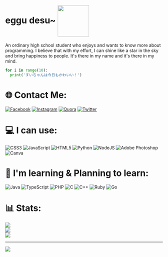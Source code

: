 <h1>eggu desu~ <img src="https://cdn.discordapp.com/emojis/557393461620506634.gif?size=128" style="width: 100px; vertical-align: middle"></img></h1>

An ordinary high school student who enjoys and wants to know more about programming. I believe that with my effort, I can shine like a star in the sky and bring happiness to people. It's there in my name and it's there in my mind.

```py
for i in range(10):
  print('すいちゃんは今日もかわいい！')
```

# 🌐 Contact Me:
[![Facebook](https://img.shields.io/badge/Facebook-%231877F2.svg?logo=Facebook&logoColor=white)](https://facebook.com/pdteggman) [![Instagram](https://img.shields.io/badge/Instagram-%23E4405F.svg?logo=Instagram&logoColor=white)](https://instagram.com/benny_ng08) [![Quora](https://img.shields.io/badge/Quora-%23B92B27.svg?logo=Quora&logoColor=white)](https://quora.com/profile/piaw505) [![Twitter](https://img.shields.io/badge/Twitter-%231DA1F2.svg?logo=Twitter&logoColor=white)](https://twitter.com/piaw505) 

# 💻 I can use:
![CSS3](https://img.shields.io/badge/css3-%231572B6.svg?style=for-the-badge&logo=css3&logoColor=white) ![JavaScript](https://img.shields.io/badge/javascript-%23323330.svg?style=for-the-badge&logo=javascript&logoColor=%23F7DF1E) ![HTML5](https://img.shields.io/badge/html5-%23E34F26.svg?style=for-the-badge&logo=html5&logoColor=white) ![Python](https://img.shields.io/badge/python-3670A0?style=for-the-badge&logo=python&logoColor=ffdd54) ![NodeJS](https://img.shields.io/badge/node.js-6DA55F?style=for-the-badge&logo=node.js&logoColor=white) ![Adobe Photoshop](https://img.shields.io/badge/adobephotoshop-%2331A8FF.svg?style=for-the-badge&logo=adobephotoshop&logoColor=white) ![Canva](https://img.shields.io/badge/Canva-%2300C4CC.svg?style=for-the-badge&logo=Canva&logoColor=white)

# 📖 I'm learning & Planning to learn:
![Java](https://img.shields.io/badge/java-%23ED8B00.svg?style=for-the-badge&logo=java&logoColor=white) ![TypeScript](https://img.shields.io/badge/typescript-%23007ACC.svg?style=for-the-badge&logo=typescript&logoColor=white) ![PHP](https://img.shields.io/badge/php-%23777BB4.svg?style=for-the-badge&logo=php&logoColor=white) ![C](https://img.shields.io/badge/c-%2300599C.svg?style=for-the-badge&logo=c&logoColor=white) ![C++](https://img.shields.io/badge/c++-%2300599C.svg?style=for-the-badge&logo=c%2B%2B&logoColor=white) ![Ruby](https://img.shields.io/badge/ruby-%23CC342D.svg?style=for-the-badge&logo=ruby&logoColor=white) ![Go](https://img.shields.io/badge/go-%2300ADD8.svg?style=for-the-badge&logo=go&logoColor=white)

# 📊 Stats:
![](https://github-readme-stats.vercel.app/api?username=pdt1806&theme=radical&hide_border=false&include_all_commits=true&count_private=true)<br/>
![](https://github-readme-streak-stats.herokuapp.com/?user=pdt1806&theme=radical&hide_border=false)<br/>
![](https://github-readme-stats.vercel.app/api/top-langs/?username=pdt1806&theme=radical&hide_border=false&include_all_commits=true&count_private=true&layout=compact)

---
[![](https://visitcount.itsvg.in/api?id=pdt1806&icon=0&color=5)](https://visitcount.itsvg.in)

